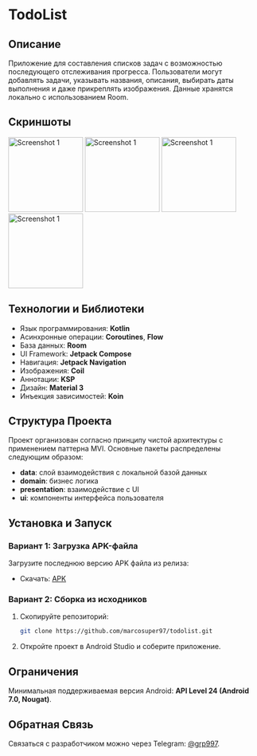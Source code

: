 # TodoList

## Описание

Приложение для составления списков задач с возможностью последующего отслеживания прогресса.
Пользователи могут добавлять задачи, указывать названия, описания, выбирать даты выполнения и даже
прикреплять изображения. Данные хранятся локально с использованием Room.

## Скриншоты

<img src="https://github.com/user-attachments/assets/849ced61-eb9f-4255-ba52-61ac3c4a3d18" alt="Screenshot 1" width="150"/>
<img src="https://github.com/user-attachments/assets/41bd3f0e-ec34-4e4c-83f3-952779cb4cac" alt="Screenshot 1" width="150"/>
<img src="https://github.com/user-attachments/assets/2c57f4ec-097f-468e-a310-67e56985efb8" alt="Screenshot 1" width="150"/>
<img src="https://github.com/user-attachments/assets/1b6b612c-518b-446c-a7cc-8cdc07a724e8" alt="Screenshot 1" width="150"/>

## Технологии и Библиотеки

- Язык программирования: **Kotlin**
- Асинхронные операции: **Coroutines**, **Flow**
- База данных: **Room**
- UI Framework: **Jetpack Compose**
- Навигация: **Jetpack Navigation**
- Изображения: **Coil**
- Аннотации: **KSP**
- Дизайн: **Material 3**
- Инъекция зависимостей: **Koin**

## Структура Проекта

Проект организован согласно принципу чистой архитектуры с применением паттерна MVI. Основные пакеты
распределены следующим образом:

- **data**: слой взаимодействия с локальной базой данных
- **domain**: бизнес логика
- **presentation**: взаимодействие с UI
- **ui**: компоненты интерфейса пользователя

## Установка и Запуск

### Вариант 1: Загрузка APK-файла

Загрузите последнюю версию APK файла из релиза:

- Скачать: [APK](https://github.com/marcosuper97/todolist/releases/tag/v.1.0.0)

### Вариант 2: Сборка из исходников

1. Скопируйте репозиторий:
   ```bash
   git clone https://github.com/marcosuper97/todolist.git
   ```
2. Откройте проект в Android Studio и соберите приложение.

## Ограничения

Минимальная поддерживаемая версия Android: **API Level 24 (Android 7.0, Nougat)**.

## Обратная Связь

Связаться с разработчиком можно через Telegram: [@grp997](tg://resolve?domain=grp997).
